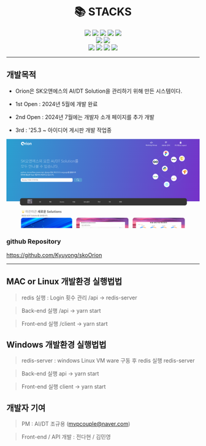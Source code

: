 <div align=center><h1>📚 STACKS</h1></div>
<div align=center> 
  <img src="https://img.shields.io/badge/node.js-339933?style=for-the-badge&logo=Node.js&logoColor=white">
  <img src="https://img.shields.io/badge/react-61DAFB?style=for-the-badge&logo=react&logoColor=black">
  <img src="https://img.shields.io/badge/express-000000?style=for-the-badge&logo=express&logoColor=white">
  <img src="https://img.shields.io/badge/redis-FF4438?style=for-the-badge&logo=redis&logoColor=white">
  <img src="https://img.shields.io/badge/yarn-2C8EBB?style=for-the-badge&logo=yarn&logoColor=white">
  <br>
  <img src="https://img.shields.io/badge/github-181717?style=for-the-badge&logo=github&logoColor=white">
  <img src="https://img.shields.io/badge/git-F05032?style=for-the-badge&logo=git&logoColor=white">
  <br>
 <img src="https://img.shields.io/badge/html5-E34F26?style=for-the-badge&logo=html5&logoColor=white">
 <img src="https://img.shields.io/badge/sass-CC6699?style=for-the-badge&logo=sass&logoColor=white">
 <img src="https://img.shields.io/badge/mui-007FFF?style=for-the-badge&logo=mui&logoColor=white">
 <img src="https://img.shields.io/badge/mysql-4479A1?style=for-the-badge&logo=mysql&logoColor=white"> 
  <br>
</div>

---

## 개발목적

- Orion은 SK오앤에스의 AI/DT Solution을 관리하기 위해 만든 시스템이다.

- 1st Open : 2024년 5월에 개발 완료

- 2nd Open : 2024년 7월에는 개발자 소개 페이지를 추가 개발

- 3rd : '25.3 ~ 아이디어 게시판 개발 작업중

![메인화면](/client/public/image/readme/orion_capture.png)

### github Repository

https://github.com/Kyuyong/skoOrion

---

## MAC or Linux 개발환경 실행법법

> redis 실행 : Login 횟수 관리
> /api -> redis-server

> Back-end 실행
> /api -> yarn start

> Front-end 실행
> /client -> yarn start

## Windows 개발환경 실행법법

> redis-server : windows Linux VM ware 구동 후 redis 실행
> redis-server

> Back-end 실행
> api -> yarn start

> Front-end 실행
> client -> yarn start

## 개발자 기여

> PM : AI/DT 조규용 (mvpcouple@naver.com)

> Front-end / API 개발 : 전다현 / 김민영
